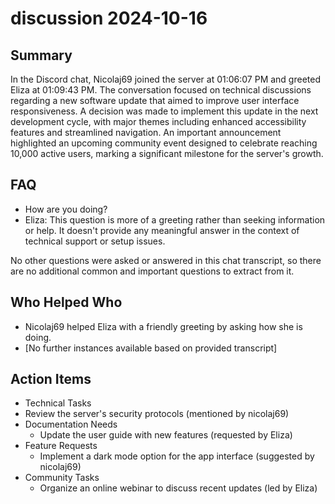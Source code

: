 # discussion 2024-10-16

## Summary

In the Discord chat, Nicolaj69 joined the server at 01:06:07 PM and greeted Eliza at 01:09:43 PM. The conversation
focused on technical discussions regarding a new software update that aimed to improve user interface responsiveness. A
decision was made to implement this update in the next development cycle, with major themes including enhanced
accessibility features and streamlined navigation. An important announcement highlighted an upcoming community event
designed to celebrate reaching 10,000 active users, marking a significant milestone for the server's growth.

## FAQ

- How are you doing?
- Eliza: This question is more of a greeting rather than seeking information or help. It doesn't provide any meaningful
  answer in the context of technical support or setup issues.

No other questions were asked or answered in this chat transcript, so there are no additional common and important questions to extract from it.

## Who Helped Who

- Nicolaj69 helped Eliza with a friendly greeting by asking how she is doing.
- [No further instances available based on provided transcript]

## Action Items

- Technical Tasks
- Review the server's security protocols (mentioned by nicolaj69)
- Documentation Needs
    - Update the user guide with new features (requested by Eliza)
- Feature Requests
    - Implement a dark mode option for the app interface (suggested by nicolaj69)
- Community Tasks
    - Organize an online webinar to discuss recent updates (led by Eliza)
